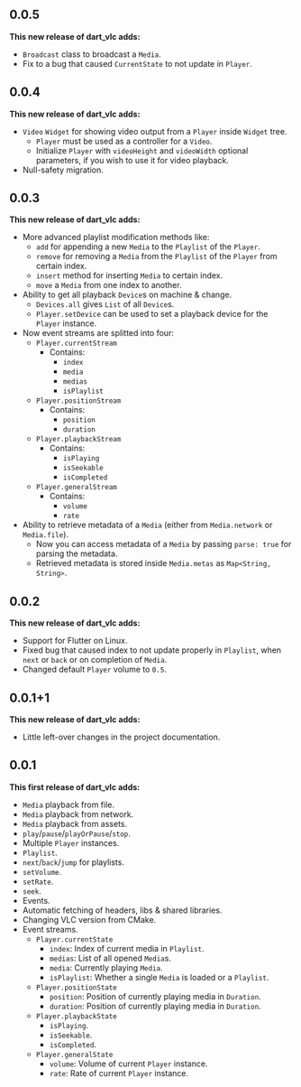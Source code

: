 ## 0.0.5

**This new release of dart_vlc adds:**

- `Broadcast` class to broadcast a `Media`.
- Fix to a bug that caused `CurrentState` to not update in `Player`.

## 0.0.4

**This new release of dart_vlc adds:**

- `Video` `Widget` for showing video output from a `Player` inside `Widget` tree.
  - `Player` must be used as a controller for a `Video`.
  - Initialize `Player` with `videoHeight` and `videoWidth` optional parameters, if you wish to use it for video playback.
- Null-safety migration.

## 0.0.3

**This new release of dart_vlc adds:**

- More advanced playlist modification methods like:
  - `add` for appending a new `Media` to the `Playlist` of the `Player`.
  - `remove` for removing a `Media` from the `Playlist` of the `Player` from certain index.
  - `insert` method for inserting `Media` to certain index.
  - `move` a `Media` from one index to another.
- Ability to get all playback `Device`s on machine & change.
  - `Devices.all` gives `List` of all `Device`s.
  - `Player.setDevice` can be used to set a playback device for the `Player` instance.
- Now event streams are splitted into four:
  - `Player.currentStream`
    - Contains:
      - `index`
      - `media`
      - `medias`
      - `isPlaylist`
  - `Player.positionStream`
    - Contains:
      - `position`
      - `duration`
  - `Player.playbackStream`
    - Contains:
      - `isPlaying`
      - `isSeekable`
      - `isCompleted`
  - `Player.generalStream`
    - Contains:
      - `volume`
      - `rate`
- Ability to retrieve metadata of a `Media` (either from `Media.network` or `Media.file`). 
  - Now you can access metadata of a `Media` by passing `parse: true` for parsing the metadata.
  - Retrieved metadata is stored inside `Media.metas` as `Map<String, String>`.


## 0.0.2

**This new release of dart_vlc adds:**

- Support for Flutter on Linux.
- Fixed bug that caused index to not update properly in `Playlist`, when `next` or `back` or on completion of `Media`.
- Changed default `Player` volume to `0.5`.

## 0.0.1+1

**This new release of dart_vlc adds:**

- Little left-over changes in the project documentation.

## 0.0.1

**This first release of dart_vlc adds:**

- `Media` playback from file.
- `Media` playback from network.
- `Media` playback from assets.
- `play`/`pause`/`playOrPause`/`stop`.
- Multiple `Player` instances.
- `Playlist`.
- `next`/`back`/`jump` for playlists.
- `setVolume`.
- `setRate`.
- `seek`.
- Events.
- Automatic fetching of headers, libs & shared libraries.
- Changing VLC version from CMake.
- Event streams.
  - `Player.currentState`
    - `index`: Index of current media in `Playlist`.
    - `medias`: List of all opened `Media`s.
    - `media`: Currently playing `Media`.
    - `isPlaylist`: Whether a single `Media` is loaded or a `Playlist`.
  - `Player.positionState`
    - `position`: Position of currently playing media in `Duration`.
    - `duration`: Position of currently playing media in `Duration`.
  - `Player.playbackState`
    - `isPlaying`.
    - `isSeekable`.
    - `isCompleted`.
  - `Player.generalState`
    - `volume`: Volume of current `Player` instance.
    - `rate`: Rate of current `Player` instance.
